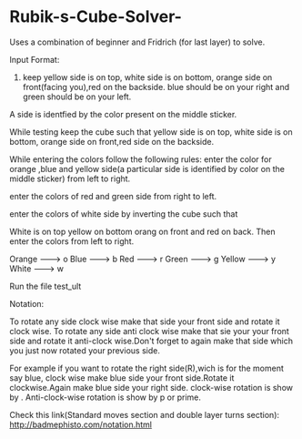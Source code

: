 # Rubik-s-Cube-Solver-
Uses a combination of beginner and Fridrich (for last layer) to solve.



Input Format:

1) keep 
yellow side is on top, 
white side is on bottom,
orange side on front(facing you),red  on the backside.
blue should be on your right
and green should be on your left.




A side is identfied by the color present on the middle sticker.

While testing keep the cube such that yellow side is on top, 
white side is on bottom,
orange side on front,red side on the backside.

While entering the colors follow the following rules:
enter the color for orange ,blue and yellow side(a particular side is identified by color on the middle sticker) from left to right.

enter the colors of red and green side from right to left.

enter the colors of white side by inverting the cube such that

White is on top yellow on bottom orang on front and red on back.
Then enter the colors from left to right.

Orange ---> o
Blue   ---> b
Red    ---> r
Green  ---> g
Yellow ---> y
White  ---> w

Run the file test_ult


Notation:

To rotate any side clock wise make that side your front side and rotate it clock wise.
To rotate any side anti clock wise make that sie your your front side and rotate it anti-clock wise.Don't forget to again make that side which you just now rotated your previous side.

For example if you want to rotate the right side(R),wich is for the moment say blue, clock wise make blue side your front side.Rotate it clockwise.Again make blue side your right side.
clock-wise rotation is show by <Side>.
Anti-clock-wise rotation is show by <Side>p or <Side>prime.

Check this link(Standard moves section and double layer turns section): http://badmephisto.com/notation.html




